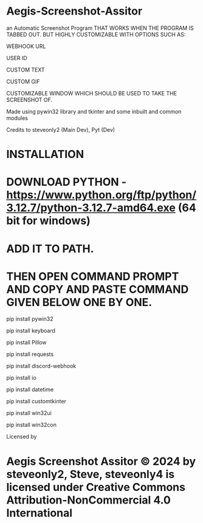 # Aegis-Screenshot-Assitor

an Automatic Screenshot Program THAT WORKS WHEN THE PROGRAM IS TABBED OUT. BUT HIGHLY CUSTOMIZABLE WITH OPTIONS SUCH AS:

WEBHOOK URL

USER ID

CUSTOM TEXT

CUSTOM GIF

CUSTOMIZABLE WINDOW WHICH SHOULD BE USED TO TAKE THE SCREENSHOT OF.

Made using pywin32 library and tkinter and some inbuilt and common modules

Credits to steveonly2 (Main Dev), Pyt (Dev)


# INSTALLATION

# DOWNLOAD PYTHON -https://www.python.org/ftp/python/3.12.7/python-3.12.7-amd64.exe (64 bit for windows)

# ADD IT TO PATH.

# THEN OPEN COMMAND PROMPT AND COPY AND PASTE COMMAND GIVEN BELOW ONE BY ONE.

pip install pywin32

pip install keyboard

pip install Pillow

pip install requests

pip install discord-webhook

pip install io

pip install datetime

pip install customtkinter

pip install win32ui

pip install win32con



Licensed by

# Aegis Screenshot Assitor © 2024 by steveonly2, Steve, steveonly4 is licensed under Creative Commons Attribution-NonCommercial 4.0 International  #
